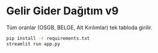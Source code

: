 # Gelir Gider Dağıtım v9

Tüm oranlar (OSGB, BELGE, Alt Kırılımlar) tek tabloda girilir.

```bash
pip install -r requirements.txt
streamlit run app.py
```